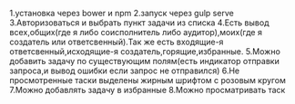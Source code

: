 1.установка через bower и npm
2.запуск через gulp serve
3.Авторизоваться и выбрать пункт задачи из списка
4.Есть вывод всеx,общих(где я либо соисполнитель либо аудитор),моиx(где я создатель или ответсвенный).Так же есть входящие-я ответсвенный,исходящие-я создатель,горящие,избранные.
5.Можно добавить задачу по существующим полям(есть индикатор отправки запроса,и вывод ошибки если запрос не отправился)
6.Не просмотренные таски выделены жирным шрифтом с розовым кругом
7.Можно добавлять задачу в избранные
8.Можно просматривать таск
